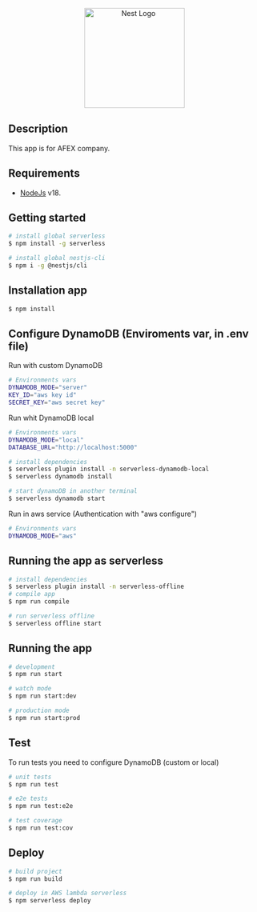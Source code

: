 <p align="center">
  <a href="https://www.afex.cl/" target="blank"><img src="https://www.afex.cl/wp-content/themes/afex/img/logo-afex.svg" width="200" alt="Nest Logo" /></a>
</p>

## Description

This app is for AFEX company.

## Requirements

- [NodeJs](https://nodejs.org/) v18.

## Getting started

```bash
# install global serverless
$ npm install -g serverless

# install global nestjs-cli
$ npm i -g @nestjs/cli
```

## Installation app

```bash
$ npm install
```

## Configure DynamoDB (Enviroments var, in .env file)

Run with custom DynamoDB
```bash
# Environments vars
DYNAMODB_MODE="server"
KEY_ID="aws key id"
SECRET_KEY="aws secret key"
```
Run whit DynamoDB local
```bash
# Environments vars
DYNAMODB_MODE="local"
DATABASE_URL="http://localhost:5000"

# install dependencies
$ serverless plugin install -n serverless-dynamodb-local 
$ serverless dynamodb install

# start dynamoDB in another terminal
$ serverless dynamodb start
```
Run in aws service (Authentication with "aws configure")
```bash
# Environments vars
DYNAMODB_MODE="aws"
```

## Running the app as serverless

```bash
# install dependencies
$ serverless plugin install -n serverless-offline
# compile app
$ npm run compile

# run serverless offline
$ serverless offline start
```

## Running the app

```bash
# development
$ npm run start

# watch mode
$ npm run start:dev

# production mode
$ npm run start:prod
```

## Test
To run tests you need to configure DynamoDB (custom or local)

```bash
# unit tests
$ npm run test

# e2e tests
$ npm run test:e2e

# test coverage
$ npm run test:cov
```

## Deploy

```bash
# build project
$ npm run build

# deploy in AWS lambda serverless
$ npm serverless deploy
```